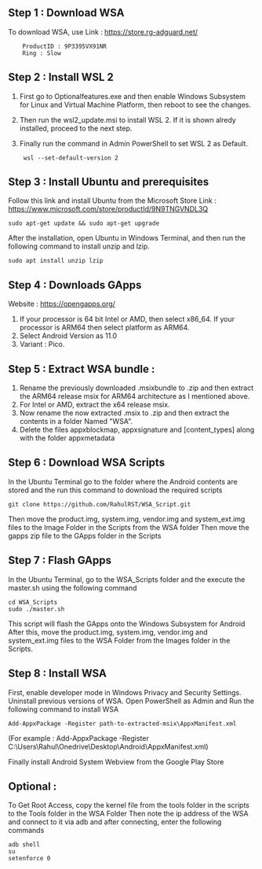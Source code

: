 ## Step 1 : Download WSA
To download WSA, use
		Link : https://store.rg-adguard.net/
		
		ProductID : 9P3395VX91NR
		Ring : Slow

## Step 2 : Install WSL 2
1. First go to Optionalfeatures.exe and then enable Windows Subsystem for Linux
and Virtual Machine Platform, then reboot to see the changes.
1. Then run the wsl2_update.msi to install WSL 2.
If it is shown alredy installed, proceed to the next step.
1. Finally run the command in Admin PowerShell to set WSL 2 as Default.
	
		wsl --set-default-version 2

## Step 3 : Install Ubuntu and prerequisites
	
Follow this link and install Ubuntu from the Microsoft Store
Link : https://www.microsoft.com/store/productId/9N9TNGVNDL3Q
	
	sudo apt-get update && sudo apt-get upgrade
	
After the installation, open Ubuntu in Windows Terminal, and then run
the following command to install unzip and lzip.

	sudo apt install unzip lzip

## Step 4 : Downloads GApps
Website : https://opengapps.org/
1. If your processor is 64 bit Intel or AMD, then select x86_64. If your processor is ARM64 then select platform as ARM64.
1. Select Android Version as 11.0
1. Variant : Pico.

## Step 5 : Extract WSA bundle :
1. Rename the previously downloaded .msixbundle to .zip and then extract the ARM64 release msix for ARM64 architecture as I mentioned above.
1. For Intel or AMD, extract the x64 release msix.
1. Now rename the now extracted .msix to .zip and then extract
the contents in a folder Named "WSA".
1. Delete the files appxblockmap, appxsignature and [content_types] 
along with the folder appxmetadata

## Step 6 : Download WSA Scripts
In the Ubuntu Terminal go to the folder where the Android contents
are stored and the run this command to download the required scripts
	
	git clone https://github.com/RahulRST/WSA_Script.git
	
Then move the product.img, system.img, vendor.img and system_ext.img
files to the Image Folder in the Scripts from the WSA folder
Then move the gapps zip file to the GApps folder in the Scripts

## Step 7 : Flash GApps
In the Ubuntu Terminal, go to the WSA_Scripts folder and the execute 
the master.sh using the following command

	cd WSA_Scripts
	sudo ./master.sh
	
This script will flash the GApps onto the Windows Subsystem for Android
After this, move the product.img, system.img, vendor.img and system_ext.img
files to the WSA Folder from the Images folder in the Scripts.

## Step 8 : Install WSA
First, enable developer mode in Windows Privacy and Security Settings.
Uninstall previous versions of WSA.
Open PowerShell as Admin and Run the following command to install WSA
	
	Add-AppxPackage -Register path-to-extracted-msix\AppxManifest.xml
(For example : Add-AppxPackage -Register C:\Users\Rahul\Onedrive\Desktop\Android\AppxManifest.xml)

Finally install Android System Webview from the Google Play Store


## Optional : 
To Get Root Access, copy the kernel file from the tools folder in the scripts
to the Tools folder in the WSA Folder
Then note the ip address of the WSA and connect to it via adb and after connecting,
enter the following commands
	
	adb shell
	su
	setenforce 0
